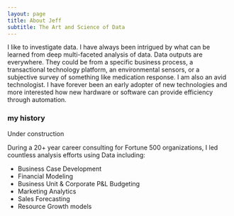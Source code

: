 ```yaml
---
layout: page
title: About Jeff
subtitle: The Art and Science of Data  
---
```


I like to investigate data. I have always been intrigued by what can be learned from deep multi-faceted analysis of data. Data outputs are everywhere. They could be from a specific business process, a transactional technology platform, an environmental sensors, or a subjective survey of something like medication response. I am also an avid technologist. I have forever been an early adopter of new technologies and more interested how new hardware or software can provide efficiency through automation.

### my history

Under construction

During a 20+ year career consulting for Fortune 500 organizations, I led countless analysis efforts using Data including:
- Business Case Development
- Financial Modeling
- Business Unit & Corporate P&L Budgeting
- Marketing Analytics
- Sales Forecasting
- Resource Growth models
